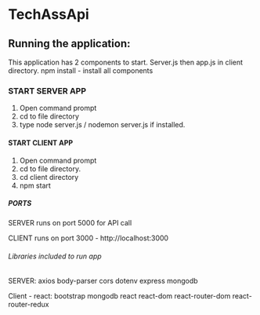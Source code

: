 # TechAssApi

## Running the application:

This application has 2 components to start. Server.js then app.js in client directory.
npm install - install all components

### START SERVER APP

1. Open command prompt
2. cd to file directory
3. type node server.js / nodemon server.js if installed.

#### START CLIENT APP

1. Open command prompt
2. cd to file directory.
3. cd client directory
4. npm start

##### PORTS

SERVER runs on port 5000 for API call

CLIENT runs on port 3000 - http://localhost:3000

###### Libraries included to run app

SERVER:
axios
body-parser
cors
dotenv
express
mongodb

Client - react:
bootstrap
mongodb
react
react-dom
react-router-dom
react-router-redux

 
